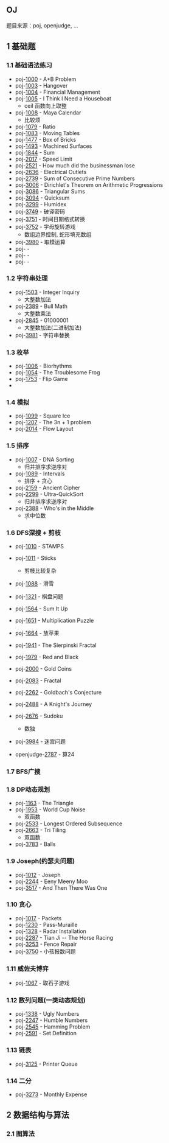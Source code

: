 ## OJ
题目来源：poj, openjudge, ...

## 1 基础题
### 1.1 基础语法练习
- poj-[1000](./poj/1000.cpp) - A+B Problem
- poj-[1003](./poj/1003.cpp) - Hangover
- poj-[1004](./poj/1004.cpp) - Financial Management
- poj-[1005](./poj/1005.cpp) - I Think I Need a Houseboat
  - ceil 函数向上取整 
- poj-[1008](./poj/1008.cpp) - Maya Calendar
  - 比较烦
- poj-[1079](./poj/1079.cpp) - Ratio
- poj-[1083](./poj/1083.cpp) - Moving Tables
- poj-[1477](./poj/1477.cpp) - Box of Bricks
- poj-[1493](./poj/1493.cpp) - Machined Surfaces
- poj-[1844](./poj/1844.cpp) - Sum
- poj-[2017](./poj/2017.cpp) - Speed Limit
- poj-[2521](./poj/2521.cpp) - How much did the businessman lose
- poj-[2636](./poj/2636.cpp) - Electrical Outlets
- poj-[2739](./poj/2739.cpp) - Sum of Consecutive Prime Numbers
- poj-[3006](./poj/3006.cpp) - Dirichlet's Theorem on Arithmetic Progressions
- poj-[3086](./poj/3086.cpp) - Triangular Sums
- poj-[3094](./poj/3094.cpp) - Quicksum
- poj-[3299](./poj/3299.cpp) - Humidex
- poj-[3749](./poj/3749.cpp) - 破译密码
- poj-[3751](./poj/3751.cpp) - 时间日期格式转换 
- poj-[3752](./poj/3752.cpp) - 字母旋转游戏
  - 数组边界控制, 蛇形填充数组
- poj-[3980](./poj/3980.cpp) - 取模运算
- poj-[](./poj/.cpp) - 
- poj-[](./poj/.cpp) - 
- poj-[](./poj/.cpp) - 



### 1.2 字符串处理
- poj-[1503](./poj/1503.cpp) - Integer Inquiry
  - 大整数加法
- poj-[2389](./poj/2389.cpp) - Bull Math
  - 大整数乘法
- poj-[2845](./poj/2845.cpp) - 01000001
  - 大整数加法(二进制加法) 
- poj-[3981](./poj/3981.cpp) - 字符串替换

### 1.3 枚举
- poj-[1006](./poj/1006.cpp) - Biorhythms
- poj-[1054](./poj/1054.cpp) - The Troublesome Frog
- poj-[1753](./poj/1753.cpp) - Flip Game
- 
### 1.4 模拟
- poj-[1099](./poj/1099.cpp) - Square Ice
- poj-[1207](./poj/1207.cpp) - The 3n + 1 problem
- poj-[2014](./poj/2014.cpp) - Flow Layout

### 1.5 排序
- poj-[1007](./poj/1007.cpp) - DNA Sorting
  - 归并排序求逆序对
- poj-[1089](./poj/1089.cpp) - Intervals
  - 排序 + 贪心
- poj-[2159](./poj/2159.cpp) - Ancient Cipher
- poj-[2299](./poj/2299.cpp) - Ultra-QuickSort
  - 归并排序求逆序对
- poj-[2388](./poj/2388.cpp) - Who's in the Middle
  - 求中位数

### 1.6 DFS深搜 + 剪枝
- poj-[1010](./poj/1010.cpp) - STAMPS
- poj-[1011](./poj/1011.cpp) - Sticks
  - 剪枝比较复杂
- poj-[1088](./poj/1088.cpp) - 滑雪
- poj-[1321](./poj/1321.cpp) - 棋盘问题
- poj-[1564](./poj/1564.cpp) - Sum It Up
- poj-[1651](./poj/1651.cpp) - Multiplication Puzzle
- poj-[1664](./poj/1564.cpp) - 放苹果
- poj-[1941](./poj/1941.cpp) - The Sierpinski Fractal
- poj-[1979](./poj/1979.cpp) - Red and Black
- poj-[2000](./poj/2000.cpp) - Gold Coins
- poj-[2083](./poj/2083.cpp) - Fractal
- poj-[2262](./poj/2262.cpp) - Goldbach's Conjecture
- poj-[2488](./poj/2488.cpp) - A Knight's Journey
- poj-[2676](./poj/2676.cpp) - Sudoku
  - 数独
- poj-[3984](./poj/3984.cpp) - 迷宫问题

- openjudge-[2787](./openjudge/2787.cpp) - 算24


### 1.7 BFS广搜

### 1.8 DP动态规划
- poj-[1163](./poj/1163.cpp) - The Triangle
- poj-[1953](./poj/1953.cpp) - World Cup Noise
  - 双函数
- poj-[2533](./poj/2533.cpp) - Longest Ordered Subsequence
- poj-[2663](./poj/2663.cpp) - Tri Tiling
  - 双函数
- poj-[3783](./poj/3783.cpp) - Balls

### 1.9 Joseph(约瑟夫问题)
- poj-[1012](./poj/1012.cpp) - Joseph
- poj-[2244](./poj/2244.cpp) - Eeny Meeny Moo
- poj-[3517](./poj/3517.cpp) - And Then There Was One

### 1.10 贪心
- poj-[1017](./poj/1017.cpp) - Packets
- poj-[1230](./poj/1230.cpp) - Pass-Muraille
- poj-[1328](./poj/1328.cpp) - Radar Installation
- poj-[2287](./poj/2287.cpp) - Tian Ji -- The Horse Racing
- poj-[3253](./poj/3253.cpp) - Fence Repair
- poj-[3750](./poj/3750.cpp) - 小孩报数问题


### 1.11 威佐夫博弈
- poj-[1067](./poj/1067.cpp) - 取石子游戏

### 1.12 数列问题(一类动态规划)
- poj-[1338](./poj/1338.cpp) - Ugly Numbers
- poj-[2247](./poj/2247.cpp) - Humble Numbers
- poj-[2545](./poj/2545.cpp) - Hamming Problem
- poj-[2591](./poj/2591.cpp) - Set Definition

### 1.13 链表
- poj-[3125](./poj/3125.cpp) - Printer Queue

### 1.14 二分
- poj-[3273](./poj/3273.cpp) - Monthly Expense


## 2 数据结构与算法

### 2.1 图算法
